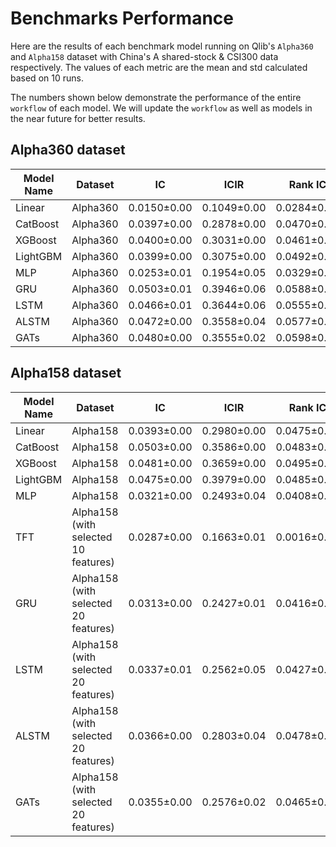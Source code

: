# Benchmarks Performance

Here are the results of each benchmark model running on Qlib's `Alpha360` and `Alpha158` dataset with China's A shared-stock & CSI300 data respectively. The values of each metric are the mean and std calculated based on 10 runs.

The numbers shown below demonstrate the performance of the entire `workflow` of each model. We will update the `workflow` as well as models in the near future for better results.

## Alpha360 dataset
| Model Name | Dataset | IC | ICIR | Rank IC | Rank ICIR | Annualized Return | Information Ratio | Max Drawdown |
|---|---|---|---|---|---|---|---|---|
| Linear | Alpha360 | 0.0150±0.00 | 0.1049±0.00| 0.0284±0.00 | 0.1970±0.00 | -0.0655±0.00 | -0.6985±0.00| -0.2961±0.00 |
| CatBoost | Alpha360 | 0.0397±0.00 | 0.2878±0.00| 0.0470±0.00 | 0.3703±0.00 | 0.0342±0.00 | 0.4092±0.00| -0.1057±0.00 |
| XGBoost | Alpha360 | 0.0400±0.00 | 0.3031±0.00| 0.0461±0.00 | 0.3862±0.00 | 0.0528±0.00 | 0.6307±0.00| -0.1113±0.00 |
| LightGBM | Alpha360 | 0.0399±0.00 | 0.3075±0.00| 0.0492±0.00 | 0.4019±0.00 | 0.0323±0.00 | 0.4370±0.00| -0.0917±0.00 |
| MLP | Alpha360 | 0.0253±0.01 | 0.1954±0.05| 0.0329±0.00 | 0.2687±0.04 | 0.0161±0.01 | 0.1989±0.19| -0.1275±0.03 |
| GRU | Alpha360 | 0.0503±0.01 | 0.3946±0.06| 0.0588±0.00 | 0.4737±0.05 | 0.0799±0.02 | 1.0940±0.26| -0.0810±0.03 |
| LSTM | Alpha360 | 0.0466±0.01 | 0.3644±0.06| 0.0555±0.00 | 0.4451±0.04 | 0.0783±0.05 | 1.0539±0.65| -0.0844±0.03 |
| ALSTM | Alpha360 | 0.0472±0.00 | 0.3558±0.04| 0.0577±0.00 | 0.4522±0.04 | 0.0522±0.02 | 0.7090±0.32| -0.1059±0.03 |
| GATs | Alpha360 | 0.0480±0.00 | 0.3555±0.02| 0.0598±0.00 | 0.4616±0.01 | 0.0857±0.03 | 1.1317±0.42| -0.0917±0.01 |

## Alpha158 dataset
| Model Name | Dataset | IC | ICIR | Rank IC | Rank ICIR | Annualized Return | Information Ratio | Max Drawdown |
|---|---|---|---|---|---|---|---|---|
| Linear | Alpha158 | 0.0393±0.00 | 0.2980±0.00| 0.0475±0.00 | 0.3546±0.00 | 0.0795±0.00 | 1.0712±0.00| -0.1449±0.00 |
| CatBoost | Alpha158 | 0.0503±0.00 | 0.3586±0.00| 0.0483±0.00 | 0.3667±0.00 | 0.1080±0.00 | 1.1567±0.00| -0.0787±0.00 |
| XGBoost | Alpha158 | 0.0481±0.00 | 0.3659±0.00| 0.0495±0.00 | 0.4033±0.00 | 0.1111±0.00 | 1.2915±0.00| -0.0893±0.00 |
| LightGBM | Alpha158 | 0.0475±0.00 | 0.3979±0.00| 0.0485±0.00 | 0.4123±0.00 | 0.1143±0.00 | 1.2744±0.00| -0.0800±0.00 |
| MLP | Alpha158 | 0.0321±0.00 | 0.2493±0.04| 0.0408±0.00 | 0.3134±0.03 | 0.0661±0.03 | 0.7884±0.39| -0.1038±0.03 |
| TFT | Alpha158 (with selected 10 features) | 0.0287±0.00 | 0.1663±0.01| 0.0016±0.00 | 0.0095±0.02 | 0.0205±0.02 | 0.1758±0.19| -0.1990±0.04 |
| GRU | Alpha158 (with selected 20 features) | 0.0313±0.00 | 0.2427±0.01 | 0.0416±0.00 | 0.3370±0.01 | 0.0335±0.01 | 0.4808±0.22 | -0.1112±0.03 |
| LSTM | Alpha158 (with selected 20 features) | 0.0337±0.01 | 0.2562±0.05 | 0.0427±0.01 | 0.3392±0.04 | 0.0269±0.06 | 0.3385±0.74 | -0.1285±0.04 |
| ALSTM | Alpha158 (with selected 20 features) | 0.0366±0.00 | 0.2803±0.04 | 0.0478±0.00 | 0.3770±0.02 | 0.0520±0.03 | 0.7115±0.30 | -0.0986±0.01 |
| GATs | Alpha158 (with selected 20 features) | 0.0355±0.00 | 0.2576±0.02 | 0.0465±0.00 | 0.3585±0.00 | 0.0509±0.02 | 0.7212±0.22 | -0.0821±0.01 |